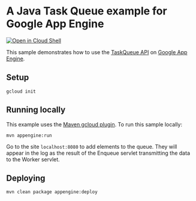 # A Java Task Queue example for Google App Engine

<a href="https://console.cloud.google.com/cloudshell/open?git_repo=https://github.com/GoogleCloudPlatform/java-docs-samples&page=editor&open_in_editor=appengine-java8/taskqueues-push/README.md">
<img alt="Open in Cloud Shell" src ="http://gstatic.com/cloudssh/images/open-btn.png"></a>

This sample demonstrates how to use the [TaskQueue API][taskqueue-api] on [Google App
Engine][ae-docs].

[taskqueue-api]: https://cloud.google.com/appengine/docs/java/javadoc/com/google/appengine/api/taskqueue/package-summary
[ae-docs]: https://cloud.google.com/appengine/docs/java/

## Setup

    gcloud init

## Running locally
This example uses the
[Maven gcloud plugin](https://cloud.google.com/appengine/docs/java/tools/using-maven).
To run this sample locally:

    mvn appengine:run

Go to the site `localhost:8080` to add elements to the queue.  They will appear in the log as the result of the Enqueue servlet transmitting the data to the Worker servlet.

## Deploying

    mvn clean package appengine:deploy

